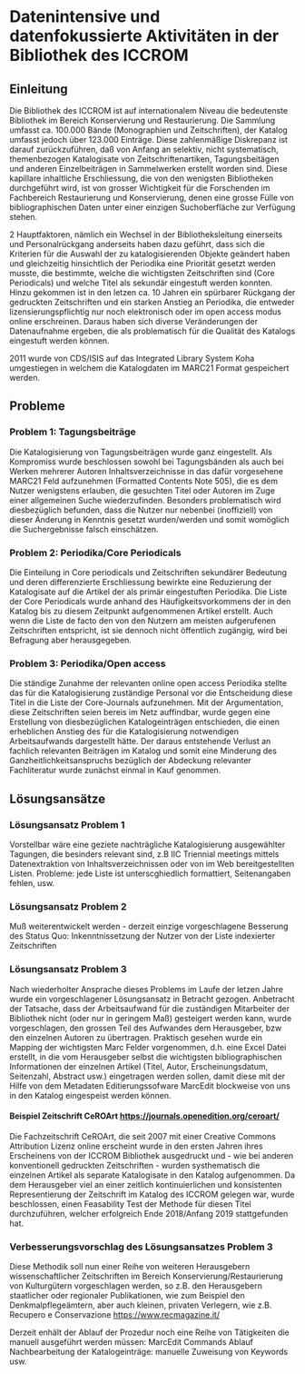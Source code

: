 # Datenintensive und datenfokussierte Aktivitäten in der Bibliothek des ICCROM

## Einleitung

Die Bibliothek des ICCROM ist auf internationalem Niveau die bedeutenste Bibliothek im Bereich Konservierung und Restaurierung. Die Sammlung umfasst ca. 100.000 Bände (Monographien und Zeitschriften), der Katalog umfasst jedoch über 123.000 Einträge. Diese zahlenmäßige Diskrepanz ist darauf zurückzuführen, daß von Anfang an selektiv, nicht systematisch, themenbezogen Katalogisate von Zeitschriftenartiken, Tagungsbeitägen und anderen Einzelbeiträgen in Sammelwerken erstellt worden sind.
Diese kapillare inhaltliche Erschliessung, die von den wenigsten Bibliotheken durchgeführt wird, ist von grosser Wichtigkeit für die Forschenden im Fachbereich Restaurierung und Konservierung, denen eine grosse Fülle von bibliographischen Daten unter einer einzigen Suchoberfläche zur Verfügung stehen.

2 Hauptfaktoren, nämlich ein Wechsel in der Bibliotheksleitung einerseits und Personalrückgang anderseits haben dazu geführt, dass sich die Kriterien für die Auswahl der zu katalogisierenden Objekte geändert haben und gleichzeitig hinsichtlich der Periodika eine Priorität gesetzt werden musste, die bestimmte, welche die wichtigsten Zeitschriften sind (Core Periodicals) und welche Titel als sekundär eingestuft werden konnten. Hinzu gekommen ist in den letzen ca. 10 Jahren ein spürbarer Rückgang der gedruckten Zeitschriften und ein starken Anstieg an Periodika, die entweder lizensierungspflichtig nur noch elektronisch oder im open access modus online erschreinen. Daraus haben sich diverse Veränderungen der Datenaufnahme ergeben, die als problematisch für die Qualität des Katalogs eingestuft werden können.

2011 wurde von CDS/ISIS auf das Integrated Library System Koha umgestiegen in welchem die Katalogdaten im MARC21 Format gespeichert werden.

## Probleme
### Problem 1: Tagungsbeiträge
Die Katalogisierung von Tagungsbeiträgen wurde ganz eingestellt. Als Kompromiss wurde beschlossen sowohl bei Tagungsbänden als auch bei Werken mehrerer Autoren Inhaltsverzeichnisse in das dafür vorgesehene MARC21 Feld aufzunehmen (Formatted Contents Note 505), die es dem Nutzer wenigstens erlauben, die gesuchten Titel oder Autoren im Zuge einer allgemeinen Suche wiederzufinden. 
Besonders problematisch wird diesbezüglich befunden, dass die Nutzer nur nebenbei (inoffiziell) von dieser Änderung in Kenntnis gesetzt wurden/werden und somit womöglich die Suchergebnisse falsch einschätzen. 

### Problem 2: Periodika/Core Periodicals
Die Einteilung in Core periodicals und Zeitschriften sekundärer Bedeutung und deren differenzierte Erschliessung bewirkte eine Reduzierung der Katalogisate auf die Artikel der als primär eingestuften Periodika. Die Liste der Core Periodicals wurde anhand des Häufigkeitsvorkommens der in den Katalog bis zu diesem Zeitpunkt aufgenommenen Artikel erstellt. Auch wenn die Liste de facto den von den Nutzern am meisten aufgerufenen Zeitschriften entspricht, ist sie dennoch nicht öffentlich zugängig, wird bei Befragung aber herausgegeben.

### Problem 3: Periodika/Open access
Die ständige Zunahme der relevanten online open access Periodika stellte das für die Katalogisierung zuständige Personal vor die Entscheidung diese Titel in die Liste der Core-Journals aufzunehmen. Mit der Argumentation, diese Zeitschriften seien bereis im Netz auffindbar, wurde gegen eine Erstellung von diesbezüglichen Katalogeinträgen entschieden, die einen erheblichen Anstieg des für die Katalogisierung notwendigen Arbeitsaufwands dargestellt hätte. Der daraus entstehende Verlust an fachlich relevanten Beiträgen im Katalog und somit eine Minderung des Ganzheitlichkeitsanspruchs bezüglich der Abdeckung relevanter Fachliteratur wurde zunächst einmal in Kauf genommen. 

## Lösungsansätze
### Lösungsansatz Problem 1
Vorstellbar wäre eine geziete nachträgliche Katalogisierung ausgewählter Tagungen, die besinders relevant sind, z.B IIC Triennial meetings mittels Datenextraktion von Inhaltsverzeichnissen oder von im Web bereitgestellten Listen. Probleme: jede Liste ist unterscghiedlich formattiert, Seitenangaben fehlen, usw.

### Lösungsansatz Problem 2
Muß weiterentwickelt werden - derzeit einzige vorgeschlagene Besserung des Status Quo: Inkenntnissetzung der Nutzer von der Liste indexierter Zeitschriften

### Lösungsansatz Problem 3
Nach wiederholter Ansprache dieses Problems im Laufe der letzen Jahre wurde ein vorgeschlagener Lösungsansatz in Betracht gezogen. Anbetracht der Tatsache, dass der Arbeitsaufwand für die zuständigen Mitarbeiter der Bibliothek nicht (oder nur in geringem Maß) gesteigert werden kann, wurde vorgeschlagen, den grossen Teil des Aufwandes dem Herausgeber, bzw den einzelnen Autoren zu übertragen. Praktisch gesehen wurde ein Mapping der wichtigsten Marc Felder vorgenommen, d.h. eine Excel Datei erstellt, in die vom Herausgeber selbst die wichtigsten bibliographischen Informationen der einzelnen Artikel (Titel, Autor, Erscheinungsdatum, Seitenzahl, Abstract usw.) eingetragen werden sollen, damit diese mit der Hilfe von dem Metadaten Editierungssofware MarcEdit blockweise von uns in den Katalog eingespeist werden können.

#### Beispiel Zeitschrift CeROArt https://journals.openedition.org/ceroart/
Die Fachzeitschrift CeROArt, die seit 2007 mit einer Creative Commons Attribution Lizenz online erscheint wurde in den ersten Jahren ihres Erscheinens von der ICCROM Bibliothek ausgedruckt und - wie bei anderen konventionell gedruckten Zeitschriften - wurden systhematisch die einzelnen Artikel als separate Katalogisate in den Katalog aufgenommen. Da dem Herausgeber viel an einer zeitlich kontinuierlichen und konsistenten Representierung der Zeitschrift im Katalog des ICCROM gelegen war, wurde beschlossen, einen Feasability Test der Methode für diesen Titel durchzuführen, welcher erfolgreich Ende 2018/Anfang 2019 stattgefunden hat.

### Verbesserungsvorschlag des Lösungsansatzes Problem 3
Diese Methodik soll nun einer Reihe von weiteren Herausgebern wissenschaftlicher Zeitschriften im Bereich Konservierung/Restaurierung von Kulturgütern vorgeschlagen werden, so z.B. den Herausgebern staatlicher oder regionaler Publikationen, wie zum Beispiel den Denkmalpflegeämtern, aber auch kleinen, privaten Verlegern, wie z.B. Recupero e Conservazione https://www.recmagazine.it/ 

Derzeit enhält der Ablauf der Prozedur noch eine Reihe von Tätigkeiten die manuell ausgeführt werden müssen:
MarcEdit Commands Ablauf
Nachbearbeitung der Katalogeinträge: manuelle Zuweisung von Keywords usw.





